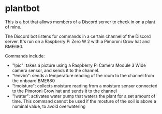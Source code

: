 # plantbot
This is a bot that allows members of a Discord server to check in on a plant of mine.

The Discord bot listens for commands in a certain channel of the Discord server. It's run on a Raspberry Pi Zero W 2 with a Pimoroni Grow hat and BME680.

Commands include:
- "!pic": takes a picture using a Raspberry Pi Camera Module 3 Wide camera sensor, and sends it to the channel.
- "!enviro": sends a temperature reading of the room to the channel from the onboard BME680
- "!moisture": collects moisture reading from a moisture sensor connected to the Pimoroni Grow hat and sends it to the channel
- "!water": activates water pump that waters the plant for a set amount of time. This command cannot be used if the mosture of the soil is above a nominal value, to avoid overwatering
